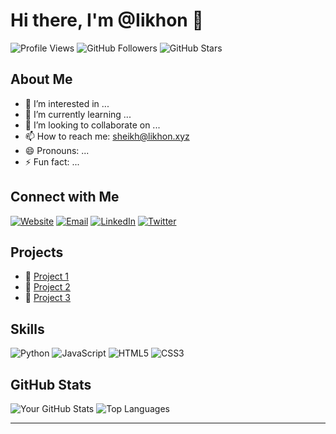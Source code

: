 # Hi there, I'm @Iikhon 👋

![Profile Views](https://komarev.com/ghpvc/?username=Iikhon&color=blue)
![GitHub Followers](https://img.shields.io/github/followers/Iikhon?style=social)
![GitHub Stars](https://img.shields.io/github/stars/Iikhon?style=social)

## About Me
- 👀 I’m interested in ...
- 🌱 I’m currently learning ...
- 💞️ I’m looking to collaborate on ...
- 📫 How to reach me: [sheikh@likhon.xyz](mailto:sheikh@likhon.xyz)
- 😄 Pronouns: ...
- ⚡ Fun fact: ...

## Connect with Me
[![Website](https://img.shields.io/badge/Website-likhon.xyz-blue)](https://likhon.xyz)
[![Email](https://img.shields.io/badge/Email-sheikh@likhon.xyz-blue)](mailto:sheikh@likhon.xyz)
[![LinkedIn](https://img.shields.io/badge/LinkedIn-Profile-blue)](https://linkedin.com/in/Iikhon)
[![Twitter](https://img.shields.io/twitter/follow/Iikhon?style=social)](https://twitter.com/Iikhon)

## Projects
- 🚀 [Project 1](#)
- 🚀 [Project 2](#)
- 🚀 [Project 3](#)

## Skills
![Python](https://img.shields.io/badge/Python-3776AB?logo=python&logoColor=white)
![JavaScript](https://img.shields.io/badge/JavaScript-F7DF1E?logo=javascript&logoColor=black)
![HTML5](https://img.shields.io/badge/HTML5-E34F26?logo=html5&logoColor=white)
![CSS3](https://img.shields.io/badge/CSS3-1572B6?logo=css3&logoColor=white)

## GitHub Stats
![Your GitHub Stats](https://github-readme-stats.vercel.app/api?username=Iikhon&show_icons=true&theme=radical)
![Top Languages](https://github-readme-stats.vercel.app/api/top-langs/?username=Iikhon&layout=compact&theme=radical)

---

<!---
Iikhon/Iikhon is a ✨ special ✨ repository because its `README.md` (this file) appears on your GitHub profile.
You can click the Preview link to take a look at your changes.
--->
